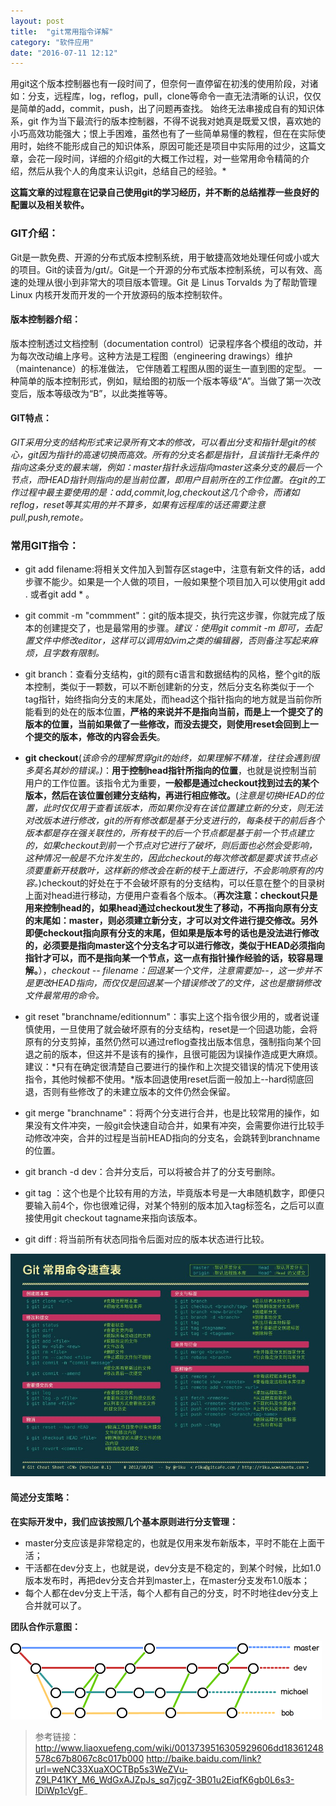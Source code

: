 ```yaml
---
layout: post
title:  "git常用指令详解"
category: "软件应用"
date: "2016-07-11 12:12"
---
```


用git这个版本控制器也有一段时间了，但奈何一直停留在初浅的使用阶段，对诸如：分支，远程库，log，reflog，pull，clone等命令一直无法清晰的认识，仅仅是简单的add，commit，push，出了问题再查找。
始终无法串接成自有的知识体系，git 作为当下最流行的版本控制器，不得不说我对她真是既爱又恨，喜欢她的小巧高效功能强大；恨上手困难，虽然也有了一些简单易懂的教程，但在在实际使用时，始终不能形成自己的知识体系，原因可能还是项目中实际用的过少，这篇文章，会花一段时间，详细的介绍git的大概工作过程，对一些常用命令精简的介绍，然后从我个人的角度来认识git，总结自己的经验。*

<!-- more -->


**这篇文章的过程意在记录自己使用git的学习经历，并不断的总结推荐一些良好的配置以及相关软件。**

### GIT介绍：

Git是一款免费、开源的分布式版本控制系统，用于敏捷高效地处理任何或小或大的项目。Git的读音为/gɪt/。Git是一个开源的分布式版本控制系统，可以有效、高速的处理从很小到非常大的项目版本管理。Git 是 Linus Torvalds 为了帮助管理 Linux 内核开发而开发的一个开放源码的版本控制软件。

#### 版本控制器介绍：

版本控制透过文档控制（documentation control）记录程序各个模组的改动，并为每次改动编上序号。这种方法是工程图（engineering drawings）维护（maintenance）的标准做法， 它伴随着工程图从图的诞生一直到图的定型。 一种简单的版本控制形式，例如，赋给图的初版一个版本等级“A”。当做了第一次改变后，版本等级改为“B”，以此类推等等。

#### GIT特点：

*GIT采用分支的结构形式来记录所有文本的修改，可以看出分支和指针是git的核心，git因为指针的高速切换而高效。所有的分支名都是指针，且该指针无条件的指向这条分支的最末端，例如：master指针永远指向master这条分支的最后一个节点，而HEAD指针则指向的是当前位置，即用户目前所在的工作位置。在git的工作过程中最主要使用的是：add,commit,log,checkout这几个命令，而诸如reflog，reset等其实用的并不算多，如果有远程库的话还需要注意pull,push,remote。*


### 常用GIT指令：

- git add filename:将相关文件加入到暂存区stage中，注意有新文件的话，add步骤不能少。如果是一个人做的项目，一般如果整个项目加入可以使用git add . 或者git add * 。

- git commit -m "commment"：git的版本提交，执行完这步骤，你就完成了版本的创建提交了，也是最常用的步骤。*建议：使用git commit -m 即可，去配置文件中修改editor，这样可以调用如vim之类的编辑器，否则备注写起来麻烦，且字数有限制。*

- git branch：查看分支结构，git的颇有c语言和数据结构的风格，整个git的版本控制，类似于一颗数，可以不断创建新的分支，然后分支名称类似于一个tag指针，始终指向分支的末尾处，而head这个指针指向的地方就是当前你所能看到的处在的版本位置，**严格的来说并不是指向当前，而是上一个提交了的版本的位置，当前如果做了一些修改，而没去提交，则使用reset会回到上一个提交的版本，修改的内容会丢失**。

- **git checkout**(*该命令的理解贯穿git的始终，如果理解不精准，往往会遇到很多莫名其妙的错误。)*：**用于控制head指针所指向的位置**，也就是说控制当前用户的工作位置。该指令尤为重要，**一般都是通过checkout找到过去的某个版本，然后在该位置创建分支结构，再进行相应修改。**(*注意是切换HEAD的位置，此时仅仅用于查看该版本，而如果你没有在该位置建立新的分支，则无法对改版本进行修改，git的所有修改都是基于分支进行的，每条枝干的前后各个版本都是存在强关联性的，所有枝干的后一个节点都是基于前一个节点建立的，如果checkout到前一个节点对它进行了破坏，则后面也必然会受影响，这种情况一般是不允许发生的，因此checkout的每次修改都是要求该节点必须要重新开枝散叶，这样新的修改会在新的枝干上面进行，不会影响原有的内容。*)checkout的好处在于不会破坏原有的分支结构，可以任意在整个的目录树上面对head进行移动，方便用户查看各个版本。（**再次注意：checkout只是用来控制head的，如果head通过checkout发生了移动，不再指向原有分支的末尾如：master，则必须建立新分支，才可以对文件进行提交修改。另外即便checkout指向原有分支的末尾，但如果是版本号的话也是没法进行修改的，必须要是指向master这个分支名才可以进行修改，类似于HEAD必须指向指针才可以，而不是指向某一个节点，这一点有指针操作经验的话，较容易理解。**），*checkout -- filename：回退某一个文件，注意需要加--，这一步并不是更改HEAD指向，而仅仅是回退某一个错误修改了的文件，这也是撤销修改文件最常用的命令。*

- git reset "branchname/editionnum"：事实上这个指令很少用的，或者说谨慎使用，一旦使用了就会破坏原有的分支结构，reset是一个回退功能，会将原有的分支剪掉，虽然仍然可以通过reflog查找出版本信息，强制指向某个回退之前的版本，但这并不是该有的操作，且很可能因为误操作造成更大麻烦。建议：*只有在确定很清楚自己要进行的操作和上次提交错误的情况下使用该指令，其他时候都不使用。*版本回退使用reset后面一般加上--hard彻底回退，否则有些修改了的未建立版本的文件仍然会保留。

- git merge "branchname"：将两个分支进行合并，也是比较常用的操作，如果没有文件冲突，一般git会快速自动合并，如果有冲突，会需要你进行比较手动修改冲突，合并的过程是当前HEAD指向的分支名，会跳转到branchname的位置。

- git branch -d dev：合并分支后，可以将被合并了的分支号删除。

- git tag ：这个也是个比较有用的方法，毕竟版本号是一大串随机数字，即便只要输入前4个，你也很难记得，对某个特别的版本加入tag标签名，之后可以直接使用git checkout tagname来指向该版本。
- git diff : 将当前所有状态同指令后面对应的版本状态进行比较。



![](https://raw.githubusercontent.com/noparkinghere/noparkinghere.github.io/master/img/2016-07-11-git%E5%B8%B8%E7%94%A8%E6%8C%87%E4%BB%A4%E8%AF%A6%E8%A7%A3/265643011.jpg)



#### 简述分支策略：

**在实际开发中，我们应该按照几个基本原则进行分支管理：**
- master分支应该是非常稳定的，也就是仅用来发布新版本，平时不能在上面干活；
- 干活都在dev分支上，也就是说，dev分支是不稳定的，到某个时候，比如1.0版本发布时，再把dev分支合并到master上，在master分支发布1.0版本；
- 每个人都在dev分支上干活，每个人都有自己的分支，时不时地往dev分支上合并就可以了。

**团队合作示意图：**

![](https://raw.githubusercontent.com/noparkinghere/noparkinghere.github.io/master/img/2016-07-11-git%E5%B8%B8%E7%94%A8%E6%8C%87%E4%BB%A4%E8%AF%A6%E8%A7%A3/0.png)

> 参考链接：
> http://www.liaoxuefeng.com/wiki/0013739516305929606dd18361248578c67b8067c8c017b000
> http://baike.baidu.com/link?url=weNC33XuaXOCTBp5s3WeZVu-Z9LP41KY_M6_WdGxAJZpJs_sq7jcgZ-3B01u2EiqfK6gb0L6s3-IDiWp1cVgF_
